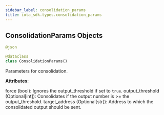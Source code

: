 ```yaml
---
sidebar_label: consolidation_params
title: iota_sdk.types.consolidation_params
---
```


## ConsolidationParams Objects

```python
@json

@dataclass
class ConsolidationParams()
```

Parameters for consolidation.

**Attributes**:

  force (bool):
  Ignores the output_threshold if set to `true`.
  output_threshold (Optional[int]):
  Consolidates if the output number is &gt;= the output_threshold.
  target_address (Optional[str]):
  Address to which the consolidated output should be sent.

